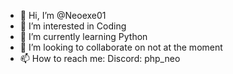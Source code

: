 - 👋 Hi, I’m @Neoexe01
- 👀 I’m interested in Coding
- 🌱 I’m currently learning Python
- 💞️ I’m looking to collaborate on not at the moment
- 📫 How to reach me: Discord: php_neo 

<!---
Neoexe01/Neoexe01 is a ✨ special ✨ repository because its `README.md` (this file) appears on your GitHub profile.
You can click the Preview link to take a look at your changes.
--->
